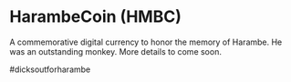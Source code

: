 HarambeCoin (HMBC)
==================

A commemorative digital currency to honor the memory of Harambe. He was
an outstanding monkey. More details to come soon.






#dicksoutforharambe

